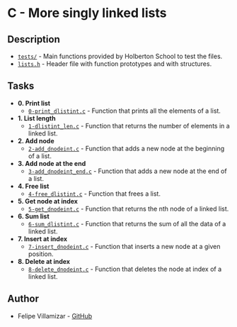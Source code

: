 # C - More singly linked lists

## Description

* [`tests/`](./tests) - Main functions provided by Holberton School to test the files.
* [`lists.h`](./lists.h) - Header file with function prototypes and with structures.

## Tasks

* **0. Print list**
  * [`0-print_dlistint.c`](./0-print_dlistint.c) - Function that prints all the elements of a list.
* **1. List length**
  * [`1-dlistint_len.c`](./1-dlistint_len.c) - Function that returns the number of elements in a linked list.
* **2. Add node**
  * [`2-add_dnodeint.c`](./2-add_dnodeint.c) - Function that adds a new node at the beginning of a list.
* **3. Add node at the end**
  * [`3-add_dnodeint_end.c`](./3-add_dnodeint_end.c) - Function that adds a new node at the end of a list.
* **4. Free list**
  * [`4-free_dlistint.c`](./4-free_dlistint.c) - Function that frees a list.
* **5. Get node at index**
  * [`5-get_dnodeint.c`](./5-get_dnodeint.c) - Function that returns the nth node of a linked list.
* **6. Sum list**
  * [`6-sum_dlistint.c`](./6-sum_dlistint.c) - Function that returns the sum of all the data of a linked list.
* **7. Insert at index**
  * [`7-insert_dnodeint.c`](./7-insert_dnodeint.c) - Function that inserts a new node at a given position.
* **8. Delete at index**
  * [`8-delete_dnodeint.c`](./8-delete_dnodeint.c) - Function that deletes the node at index of a linked list.

## Author
* Felipe Villamizar - [GitHub](https://github.com/felipevcc)
